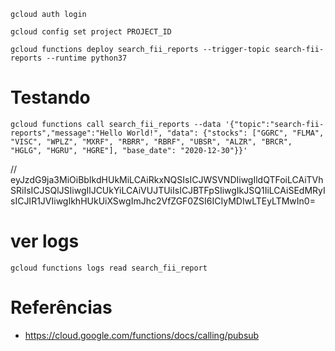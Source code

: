 `gcloud auth login`

`gcloud config set project PROJECT_ID`

`gcloud functions deploy search_fii_reports --trigger-topic search-fii-reports --runtime python37`

# Testando

`gcloud functions call search_fii_reports --data '{"topic":"search-fii-reports","message":"Hello World!", "data": {"stocks": ["GGRC", "FLMA", "VISC", "WPLZ", "MXRF", "RBRR", "RBRF", "UBSR", "ALZR", "BRCR", "HGLG", "HGRU", "HGRE"], "base_date": "2020-12-30"}}'`

// eyJzdG9ja3MiOiBbIkdHUkMiLCAiRkxNQSIsICJWSVNDIiwgIldQTFoiLCAiTVhSRiIsICJSQlJSIiwgIlJCUkYiLCAiVUJTUiIsICJBTFpSIiwgIkJSQ1IiLCAiSEdMRyIsICJIR1JVIiwgIkhHUkUiXSwgImJhc2VfZGF0ZSI6ICIyMDIwLTEyLTMwIn0=


# ver logs

`gcloud functions logs read search_fii_report`

# Referências

- https://cloud.google.com/functions/docs/calling/pubsub

